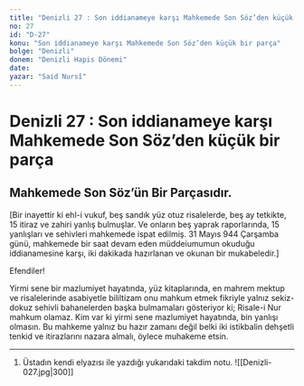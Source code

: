 ```yaml
---
title: "Denizli 27 : Son iddianameye karşı Mahkemede Son Söz’den küçük bir parça"
no: 27
id: "D-27"
konu: "Son iddianameye karşı Mahkemede Son Söz’den küçük bir parça"
bolge: "Denizli"
donem: "Denizli Hapis Dönemi"
date: 
yazar: "Said Nursî"
---
```


# Denizli 27 : Son iddianameye karşı Mahkemede Son Söz’den küçük bir parça

## Mahkemede Son Söz’ün Bir Parçasıdır.

<p class="takdim">[Bir inayettir ki ehl-i vukuf, beş sandık yüz otuz risalelerde, beş ay tetkikte, 15 itiraz ve zahiri yanlış bulmuşlar. Ve onların beş yaprak raporlarında, 15 yanlışları ve sehivleri mahkemede ispat edilmiş. 31 Mayıs 944 Çarşamba günü, mahkemede bir saat devam eden müddeiumumun okuduğu iddianamesine karşı, iki dakikada hazırlanan ve okunan bir mukabeledir.]</p>

Efendiler!

Yirmi sene bir mazlumiyet hayatında, yüz kitaplarında, en mahrem mektup ve risalelerinde asabiyetle bililtizam onu mahkum etmek fikriyle yalnız sekiz-dokuz sehivli bahanelerden başka bulmamaları gösteriyor ki; Risale-i Nur mahkum olamaz. Kim var ki yirmi sene mazlumiyet hayatında, bin yanlışı olmasın. Bu mahkeme yalnız bu hazır zamanı değil belki iki istikbalin dehşetli tenkid ve itirazlarını nazara almalı, öylece muhakeme etsin.

***

1. Üstadın kendi elyazısı ile yazdığı yukarıdaki takdim notu.
![[Denizli-027.jpg|300]]

